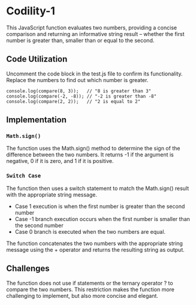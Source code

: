 # Codility-1

This JavaScript function evaluates two numbers, providing a concise comparison and returning an informative string result – whether the first number is greater than, smaller than or equal to the second.

## Code Utilization

Uncomment the code block in the test.js file to confirm its functionality. Replace the numbers to find out which number is greater. 

`console.log(compare(8, 3));   // "8 is greater than 3"
console.log(compare(-2, -8)); // "-2 is greater than -8"
console.log(compare(2, 2));   // "2 is equal to 2"
 `

 ## Implementation

### `Math.sign()`
 The function uses the Math.sign() method to determine the sign of the difference between the two numbers. It returns -1 if the argument is negative, 0 if it is zero, and 1 if it is positive.

 ### `Switch Case`

 The function then uses a switch statement to match the Math.sign() result with the appropriate string message. 
 
 - Case 1 execution is when the first number is greater than the second number 
 - Case -1 branch execution occurs when the first number is smaller than the second number
 - Case 0 branch is executed when the two numbers are equal.

 The function concatenates the two numbers with the appropriate string message using the + operator and returns the resulting string as output.

 ## Challenges

 The function does not use if statements or the ternary operator ? to compare the two numbers. This restriction makes the function more challenging to implement, but also more concise and elegant.